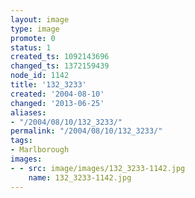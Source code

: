 ```yaml
---
layout: image
type: image
promote: 0
status: 1
created_ts: 1092143696
changed_ts: 1372159439
node_id: 1142
title: '132_3233'
created: '2004-08-10'
changed: '2013-06-25'
aliases:
- "/2004/08/10/132_3233/"
permalink: "/2004/08/10/132_3233/"
tags:
- Marlborough
images:
- - src: image/images/132_3233-1142.jpg
    name: 132_3233-1142.jpg
---
```


